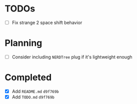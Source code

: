 TODOs
=====

- [ ] Fix strange 2 space shift behavior

Planning
========

- [ ] Consider including `NERDTree` plug if it's lightweight enough


Completed
=========

- [x] Add `README.md` `d9f769b`
- [x] Add `TODO.md` `d9f769b`
